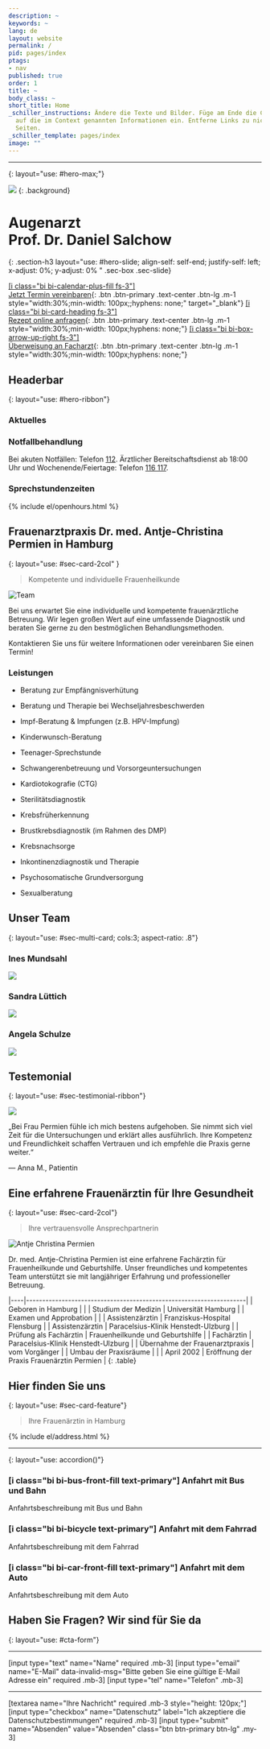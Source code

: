 ```yaml
---
description: ~
keywords: ~
lang: de
layout: website
permalink: /
pid: pages/index
ptags:
- nav
published: true
order: 1
title: ~
body_class: ~
short_title: Home
_schiller_instructions: Ändere die Texte und Bilder. Füge am Ende die CTA ein. Gehe
  auf die im Context genannten Informationen ein. Entferne Links zu nicht vorhandenen
  Seiten.
_schiller_template: pages/index
image: ""
---
```

---
{: layout="use: #hero-max;"}

![](https://cdn.leuffen.de//leu-stock/v2/32/304-205_gfedcba/AdobeStock_138200241.webp)
{: .background}

# Augenarzt<br>Prof. Dr. Daniel Salchow
{: .section-h3 layout="use: #hero-slide; align-self: self-end; justify-self: left; x-adjust: 0%; y-adjust: 0% " .sec-box .sec-slide}

[[i class="bi bi-calendar-plus-fill fs-3"]<br>Jetzt Termin vereinbaren](/termin){: .btn .btn-primary .text-center .btn-lg .m-1 style="width:30%;min-width: 100px;;hyphens: none;" target="_blank"}
[[i class="bi bi-card-heading fs-3"]<br>Rezept online anfragen](/online-rezept){: .btn .btn-primary .text-center .btn-lg .m-1 style="width:30%;min-width: 100px;hyphens: none;"}
[[i class="bi bi-box-arrow-up-right fs-3"]<br>Überweisung an Facharzt](/online-ueberweisung){: .btn .btn-primary .text-center .btn-lg .m-1 style="width:30%;min-width: 100px;hyphens: none;"}



## Headerbar
{: layout="use: #hero-ribbon"}

### Aktuelles

<liweco-news></liweco-news>

### Notfallbehandlung

Bei akuten Notfällen: Telefon [112](tel:112).
Ärztlicher Bereitschaftsdienst ab 18:00 Uhr und Wochenende/Feiertage: Telefon [116 117](tel:116117).

### Sprechstundenzeiten

<liweco-collapse-openhour-table>
{% include el/openhours.html %}
</liweco-collapse-openhour-table>



## Frauenarztpraxis Dr. med. Antje-Christina Permien in Hamburg
{: layout="use: #sec-card-2col" }

> Kompetente und individuelle Frauenheilkunde
> 
![Team](https://cdn.leuffen.de//permien-k59/v2/4/425-637_ba/Frauen__rztinpraxis_Team_neu.webp)

Bei uns erwartet Sie eine individuelle und kompetente frauenärztliche Betreuung. Wir legen großen Wert auf eine umfassende Diagnostik und beraten Sie gerne zu den bestmöglichen Behandlungsmethoden. 

Kontaktieren Sie uns für weitere Informationen oder vereinbaren Sie einen Termin!


### Leistungen

- Beratung zur Empfängnisverhütung

- Beratung und Therapie bei Wechseljahresbeschwerden

- Impf-Beratung & Impfungen (z.B. HPV-Impfung)

- Kinderwunsch-Beratung

- Teenager-Sprechstunde

- Schwangerenbetreuung und Vorsorgeuntersuchungen

- Kardiotokografie (CTG)

- Sterilitätsdiagnostik

- Krebsfrüherkennung

- Brustkrebsdiagnostik (im Rahmen des DMP)

- Krebsnachsorge

- Inkontinenzdiagnostik und Therapie

- Psychosomatische Grundversorgung

- Sexualberatung



## Unser Team
{: layout="use: #sec-multi-card; cols:3; aspect-ratio: .8"}

### Ines Mundsahl

![](https://cdn.leuffen.de//permien-k59/v2/5/425-637_ba/Ines_Mundsahl_neu.webp)



### Sandra Lüttich

![](https://cdn.leuffen.de//permien-k59/v2/3/425-637_ba/Sandra_L__ttich_neu.webp)


### Angela Schulze

![](https://cdn.leuffen.de//permien-k59/v2/2/425-637_ba/Angela_Schulze_neu.webp)



## Testemonial
{: layout="use: #sec-testimonial-ribbon"}

![](cdn:///leu-stock/v/59/1920x1280_1200x800_992x661_768x512_480x320_256x256/happy-woman-showing-hand-heart-gesture.avif_jpeg)

„Bei Frau Permien fühle ich mich bestens aufgehoben. Sie nimmt sich viel Zeit für die Untersuchungen und erklärt alles ausführlich. Ihre Kompetenz und Freundlichkeit schaffen Vertrauen und ich empfehle die Praxis gerne weiter.“ 

— Anna M., Patientin


## Eine erfahrene Frauenärztin für Ihre Gesundheit
{: layout="use: #sec-card-2col"}

> Ihre vertrauensvolle Ansprechpartnerin

![Antje Christina Permien](https://cdn.leuffen.de//permien-k59/v2/1/425-637_ba/Antje-Christina_Permien_neu.webp)

Dr. med. Antje-Christina Permien ist eine erfahrene Fachärztin für Frauenheilkunde und Geburtshilfe. Unser freundliches und kompetentes Team unterstützt sie mit langjähriger Erfahrung und professioneller Betreuung.


|----|--------------------------------------------------------------------|
| Geboren in Hamburg | |
| Studium der Medizin | Universität Hamburg |
| Examen und Approbation | |
| Assistenzärztin | Franziskus-Hospital Flensburg |
| Assistenzärztin | Paracelsius-Klinik Henstedt-Ulzburg |
| Prüfung als Fachärztin | Frauenheilkunde und Geburtshilfe |
| Fachärztin | Paracelsius-Klinik Henstedt-Ulzburg |
| Übernahme der Frauenarztpraxis | vom Vorgänger |
| Umbau der Praxisräume | |
| April 2002 | Eröffnung der Praxis Frauenärztin Permien |
{: .table}


## Hier finden Sie uns
{: layout="use: #sec-card-feature"}

> Ihre Frauenärztin in Hamburg

<map data-map-url="{{site.data.general.map_url}}" style="--joda-use: map()"></map>

{% include el/address.html %}


---
{: layout="use: accordion()"}

### [i class="bi bi-bus-front-fill text-primary"] Anfahrt mit Bus und Bahn

Anfahrtsbeschreibung mit Bus und Bahn

### [i class="bi bi-bicycle text-primary"] Anfahrt mit dem Fahrrad

Anfahrtsbeschreibung mit dem Fahrrad

### [i class="bi bi-car-front-fill text-primary"] Anfahrt mit dem Auto

Anfahrtsbeschreibung mit dem Auto


## Haben Sie Fragen? Wir sind für Sie da
{: layout="use: #cta-form"}


---

[input type="text"  name="Name" required .mb-3]
[input type="email" name="E-Mail" data-invalid-msg="Bitte geben Sie eine gültige E-Mail Adresse ein" required .mb-3]
[input type="tel" name="Telefon" .mb-3]

---

[textarea name="Ihre Nachricht" required .mb-3 style="height: 120px;"]
[input type="checkbox" name="Datenschutz" label="Ich akzeptiere die Datenschutzbestimmungen" required .mb-3]
[input type="submit" name="Absenden" value="Absenden" class="btn btn-primary btn-lg" .my-3]
